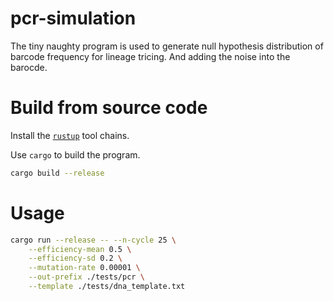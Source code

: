 # pcr-simulation

The tiny naughty program is used to generate null hypothesis distribution of barcode frequency for lineage tricing. 
And adding the noise into the barocde.

# Build from source code

Install the [`rustup`](https://rustup.rs/) tool chains.

Use `cargo` to build the program.

```bash
cargo build --release
```

# Usage

```bash
cargo run --release -- --n-cycle 25 \
    --efficiency-mean 0.5 \
    --efficiency-sd 0.2 \
    --mutation-rate 0.00001 \
    --out-prefix ./tests/pcr \
    --template ./tests/dna_template.txt
```
